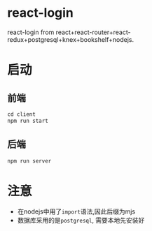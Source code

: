 # react-login
react-login from react+react-router+react-redux+postgresql+knex+bookshelf+nodejs.

启动
===

前端
---
```javascript
cd client
npm run start
```

后端
---
```javascript
npm run server
```

注意
===
- 在nodejs中用了`import`语法,因此后缀为mjs
- 数据库采用的是`postgresql`, 需要本地先安装好
